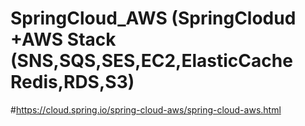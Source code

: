 # SpringCloud_AWS (SpringClodud +AWS Stack (SNS,SQS,SES,EC2,ElasticCache Redis,RDS,S3)

#https://cloud.spring.io/spring-cloud-aws/spring-cloud-aws.html

